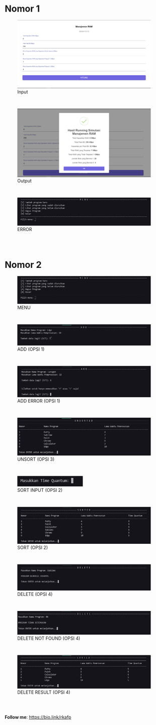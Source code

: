 # Nomor 1
<p align="center">
<figure>
  <img src="https://raw.githubusercontent.com/rkafp/sop-responsi/main/public/no1_1.png" alt="Gambar Hasil Running Simulasi Manajemen RAM"/>
  <figcaption>Input</figcaption>
  </figure>
</p>
<br>
<p align="center">
<figure>
  <img src="https://raw.githubusercontent.com/rkafp/sop-responsi/main/public/no1_2.png" alt="Gambar Hasil Running Simulasi Manajemen RAM"/>
  <figcaption>Output<caption>
  </figure>
</p>
<br>
<p align="center">
<figure>
  <img src="https://raw.githubusercontent.com/rkafp/sop-responsi/main/public/no2_1.png" alt="Gambar Hasil Running Simulasi Manajemen RAM"/>
  <figcaption>ERROR<caption>
  </figure>
</p>
<br>
<br>

# Nomor 2
<p align="center">
<figure>
  <img src="https://raw.githubusercontent.com/rkafp/sop-responsi/main/public/no2_1.png" alt="Gambar Hasil Running Simulasi Round Robin"/>
  <figcaption>MENU</figcaption>
  </figure>
</p>
<br>
<p align="center">
<figure>
  <img src="https://raw.githubusercontent.com/rkafp/sop-responsi/main/public/no2_2.png" alt="Gambar Hasil Running Simulasi Round Robin"/>
  <figcaption>ADD (OPSI 1)</figcaption>
  </figure>
</p>
<br>
<p align="center">
<figure>
  <img src="https://raw.githubusercontent.com/rkafp/sop-responsi/main/public/no2_2.5.png" alt="Gambar Hasil Running Simulasi Round Robin"/>
  <figcaption>ADD ERROR (OPSI 1)</figcaption>
  </figure>
</p>
<br>
<p align="center">
<figure>
  <img src="https://raw.githubusercontent.com/rkafp/sop-responsi/main/public/no2_3.png" alt="Gambar Hasil Running Simulasi Round Robin"/>
  <figcaption>UNSORT (OPSI 3)</figcaption>
  </figure>
</p>
<br>
<p align="center">
<figure>
  <img src="https://raw.githubusercontent.com/rkafp/sop-responsi/main/public/no2_4.png" alt="Gambar Hasil Running Simulasi Round Robin"/>
  <figcaption>SORT INPUT (OPSI 2)</figcaption>
  </figure>
</p>
<br>
<p align="center">
<figure>
  <img src="https://raw.githubusercontent.com/rkafp/sop-responsi/main/public/no2_5.png" alt="Gambar Hasil Running Simulasi Round Robin"/>
  <figcaption>SORT (OPSI 2)</figcaption>
  </figure>
</p>
<br>
<p align="center">
<figure>
  <img src="https://raw.githubusercontent.com/rkafp/sop-responsi/main/public/no2_6.png" alt="Gambar Hasil Running Simulasi Round Robin"/>
  <figcaption>DELETE (OPSI 4)</figcaption>
  </figure>
</p>
<br>
<p align="center">
<figure>
  <img src="https://raw.githubusercontent.com/rkafp/sop-responsi/main/public/no2_6.5.png" alt="Gambar Hasil Running Simulasi Round Robin"/>
  <figcaption>DELETE NOT FOUND (OPSI 4)</figcaption>
  </figure>
</p>
<br>
<p align="center">
<figure>
  <img src="https://raw.githubusercontent.com/rkafp/sop-responsi/main/public/no2_7.png" alt="Gambar Hasil Running Simulasi Round Robin"/>
  <figcaption>DELETE RESULT (OPSI 4)</figcaption>
  </figure>
</p>
<br>
<br>
<p><b>Follow me</b>: <a href="https://bio.link/rkafp">https://bio.link/rkafp</a>
